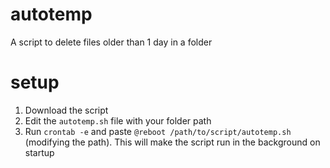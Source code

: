 # autotemp
A script to delete files older than 1 day in a folder

# setup
1. Download the script
2. Edit the `autotemp.sh` file with your folder path
3. Run `crontab -e` and paste `@reboot /path/to/script/autotemp.sh` (modifying the path). This will make the script run in the background on startup
